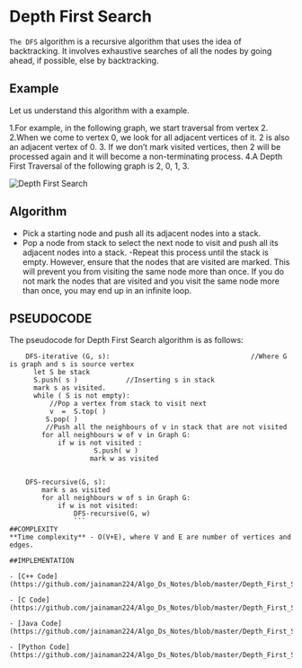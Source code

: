 # Depth First Search
`The DFS` algorithm is a recursive algorithm that uses the idea of backtracking. It involves exhaustive searches of all the nodes by going ahead, if possible, else by backtracking.

## Example
Let us understand this algorithm with a example.

1.For example, in the following graph, we start traversal from vertex 2.
2.When we come to vertex 0, we look for all adjacent vertices of it. 2 is also an adjacent vertex of 0. 
3. If we don’t mark visited vertices, then 2 will be processed again and it will become a non-terminating process.
4.A Depth First Traversal of the following graph is 2, 0, 1, 3. 

![Depth First Search](https://cdncontribute.geeksforgeeks.org/wp-content/uploads/cycle.png)

## Algorithm

- Pick a starting node and push all its adjacent nodes into a stack.
- Pop a node from stack to select the next node to visit and push all its adjacent nodes into a stack.
-Repeat this process until the stack is empty. However, ensure that the nodes that are visited are marked. This will prevent you from visiting the same node more than once. If you do not mark the nodes that are visited and you visit the same node more than once, you may end up in an infinite loop. 

## PSEUDOCODE

The pseudocode for Depth First Search algorithm is as follows:

```
    DFS-iterative (G, s):                                   //Where G is graph and s is source vertex
      let S be stack
      S.push( s )            //Inserting s in stack 
      mark s as visited.
      while ( S is not empty):
          //Pop a vertex from stack to visit next
          v  =  S.top( )
         S.pop( )
         //Push all the neighbours of v in stack that are not visited   
        for all neighbours w of v in Graph G:
            if w is not visited :
                     S.push( w )         
                    mark w as visited


    DFS-recursive(G, s):
        mark s as visited
        for all neighbours w of s in Graph G:
            if w is not visited:
                DFS-recursive(G, w)
                ```
##COMPLEXITY
**Time complexity** - O(V+E), where V and E are number of vertices and edges.

##IMPLEMENTATION

- [C++ Code](https://github.com/jainaman224/Algo_Ds_Notes/blob/master/Depth_First_Search/Depth_First_Search.cpp)

- [C Code](https://github.com/jainaman224/Algo_Ds_Notes/blob/master/Depth_First_Search/Depth_First_Search.c)

- [Java Code](https://github.com/jainaman224/Algo_Ds_Notes/blob/master/Depth_First_Search/Depth_First_Search.java)

- [Python Code](https://github.com/jainaman224/Algo_Ds_Notes/blob/master/Depth_First_Search/Depth_First_Search.py)


